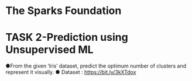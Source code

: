# The Sparks Foundation
# TASK 2-Prediction using Unsupervised ML
●From the given ‘Iris’ dataset, predict the optimum number of clusters 
and represent it visually. 
● Dataset : https://bit.ly/3kXTdox
